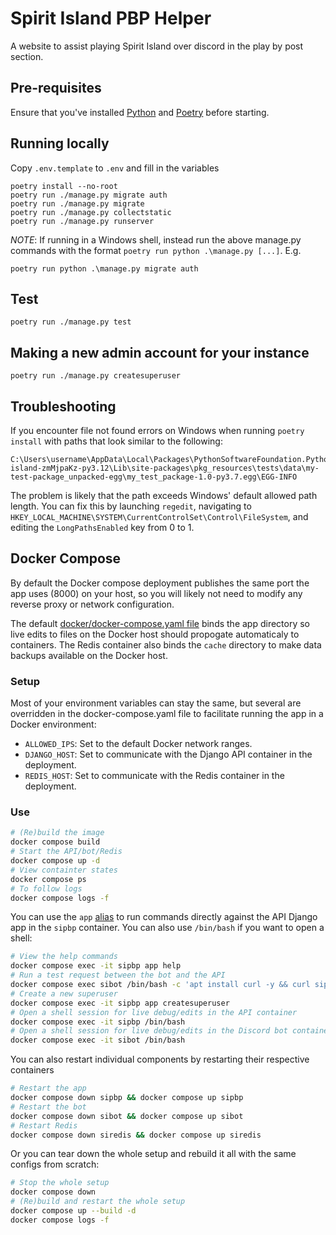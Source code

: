 # Spirit Island PBP Helper

A website to assist playing Spirit Island over discord in the play by post section.

## Pre-requisites

Ensure that you've installed [Python](https://www.python.org/downloads/) and [Poetry](https://python-poetry.org/docs/#installing-with-pipx) before starting.

## Running locally

Copy `.env.template` to `.env` and fill in the variables

```
poetry install --no-root
poetry run ./manage.py migrate auth
poetry run ./manage.py migrate
poetry run ./manage.py collectstatic
poetry run ./manage.py runserver
```

*NOTE*: If running in a Windows shell, instead run the above manage.py commands with the format `poetry run python .\manage.py [...]`. E.g.

```
poetry run python .\manage.py migrate auth
```

## Test

```
poetry run ./manage.py test
```

## Making a new admin account for your instance

```
poetry run ./manage.py createsuperuser
```

## Troubleshooting

If you encounter file not found errors on Windows when running `poetry install` with paths that look similar to the following:

```
C:\Users\username\AppData\Local\Packages\PythonSoftwareFoundation.Python.3.12_qbz5n2kfra8p0\LocalCache\Local\pypoetry\Cache\virtualenvs\spirit-island-zmMjpaKz-py3.12\Lib\site-packages\pkg_resources\tests\data\my-test-package_unpacked-egg\my_test_package-1.0-py3.7.egg\EGG-INFO
```

The problem is likely that the path exceeds Windows' default allowed path length.
You can fix this by launching `regedit`, navigating to `HKEY_LOCAL_MACHINE\SYSTEM\CurrentControlSet\Control\FileSystem`, and editing the `LongPathsEnabled` key from 0 to 1.

## Docker Compose
By default the Docker compose deployment publishes the same port the app uses (8000) on your host, so you will likely not need to modify any reverse proxy or network configuration.

The default [docker/docker-compose.yaml file](./docker-compose.yaml) binds the app directory so live edits to files on the Docker host should propogate automaticaly to containers. The Redis container also binds the `cache` directory to make data backups available on the Docker host.

### Setup
Most of your environment variables can stay the same, but several are overridden in the docker-compose.yaml file to facilitate running the app in a Docker environment:
- `ALLOWED_IPS`: Set to the default Docker network ranges.
- `DJANGO_HOST`: Set to communicate with the Django API container in the deployment.
- `REDIS_HOST`: Set to communicate with the Redis container in the deployment.

### Use
```bash
# (Re)build the image
docker compose build
# Start the API/bot/Redis
docker compose up -d
# View containter states
docker compose ps
# To follow logs
docker compose logs -f
```

You can use the `app` [alias](./Dockerfile#L32) to run commands directly against the API Django app in the `sipbp` container. You can also use `/bin/bash` if you want to open a shell:
```bash
# View the help commands
docker compose exec -it sipbp app help
# Run a test request between the bot and the API
docker compose exec sibot /bin/bash -c 'apt install curl -y && curl sipbp:8000/api/ip'
# Create a new superuser
docker compose exec -it sipbp app createsuperuser
# Open a shell session for live debug/edits in the API container
docker compose exec -it sipbp /bin/bash
# Open a shell session for live debug/edits in the Discord bot container
docker compose exec -it sibot /bin/bash
```

You can also restart individual components by restarting their respective containers
```bash
# Restart the app
docker compose down sipbp && docker compose up sipbp
# Restart the bot
docker compose down sibot && docker compose up sibot
# Restart Redis
docker compose down siredis && docker compose up siredis
```

Or you can tear down the whole setup and rebuild it all with the same configs from scratch:
```bash
# Stop the whole setup
docker compose down
# (Re)build and restart the whole setup
docker compose up --build -d
docker compose logs -f
```